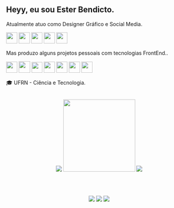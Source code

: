 
<h2>Heyy, eu sou Ester Bendicto.</h2>

Atualmente atuo como Designer Gráfico e Social Media.
  
  <img width="30" src="https://freelogopng.com/images/all_img/1656733637logo-canva-png.png" /> <img width="30" src="https://logodownload.org/wp-content/uploads/2019/10/adobe-photoshop-logo-3.png" /> <img width="30" src="https://upload.wikimedia.org/wikipedia/commons/thumb/f/fb/Adobe_Illustrator_CC_icon.svg/768px-Adobe_Illustrator_CC_icon.svg.png?20220814183839" /> <img width="30" src="https://upload.wikimedia.org/wikipedia/commons/thumb/c/cb/Adobe_After_Effects_CC_icon.svg/768px-Adobe_After_Effects_CC_icon.svg.png?20210519030120" /> <img width="30" src="https://seeklogo.com/images/C/corel-draw-2020-logo-270FEE465B-seeklogo.com.png" />
          
Mas produzo alguns projetos pessoais com tecnologias FrontEnd..

<img width="30" src="https://cdn.icon-icons.com/icons2/2107/PNG/512/file_type_html_icon_130541.png" /> <img width="31" src="https://logospng.org/download/css-3/logo-css-3-2048.png" /> <img width="29" src="https://cdn.jsdelivr.net/gh/devicons/devicon/icons/javascript/javascript-original.svg" /> <img width="30" src="https://upload.wikimedia.org/wikipedia/commons/thumb/4/4c/Typescript_logo_2020.svg/2048px-Typescript_logo_2020.svg.png" /> <img width="30" src="https://pbs.twimg.com/profile_images/446356636710363136/OYIaJ1KK_400x400.png"/> <img width="30" src="https://res.cloudinary.com/practicaldev/image/fetch/s--RpUfSAFP--/c_imagga_scale,f_auto,fl_progressive,h_1080,q_auto,w_1080/https://dev-to-uploads.s3.amazonaws.com/uploads/articles/8otweo5ef6kwc26rmxe5.png" /> <img width="30" src="https://static-00.iconduck.com/assets.00/tailwind-css-icon-512x307-1v56l8ed.png" /> 


🎓 UFRN - Ciência e Tecnologia.
<br/>
<br/>
<div>
  <p align="center">
  <img src="https://github-readme-stats.vercel.app/api?username=bendictoesterr&show_icons=true&theme=radical"/>
   <img height="195em" src="https://github-readme-stats.vercel.app/api/top-langs/?username=bendictoesterr&show_icons=true&theme=radical"/>
    <img src="https://github-readme-streak-stats.herokuapp.com/?user=bendictoesterr&theme=radical&border=true" />
  </p>
</div>
<br/>
<br/>
<div> 
   <p align="center">
  <a href="https://instagram.com/bendicto_esterr/" target="_blank"><img src="https://img.shields.io/badge/-Instagram-%23E4405F?style=for-the-badge&logo=instagram&logoColor=white" target="_blank"></a>
  <a href = "mailto:esterbendicto@gmail.com"><img src="https://img.shields.io/badge/-Gmail-%23333?style=for-the-badge&logo=gmail&logoColor=white" target="_blank"></a>
  <a href="https://www.linkedin.com/in/esterbendicto/" target="_blank"><img src="https://img.shields.io/badge/-LinkedIn-%230077B5?style=for-the-badge&logo=linkedin&logoColor=white" target="_blank"></a>
   </p>
</div>


